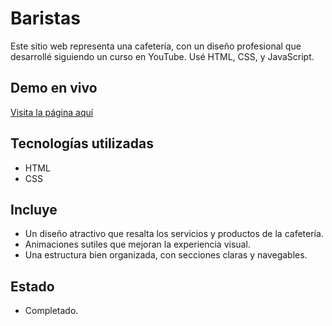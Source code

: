 # Baristas

Este sitio web representa una cafetería, con un diseño profesional que desarrollé siguiendo un curso en YouTube. Usé HTML, CSS, y JavaScript.

## Demo en vivo
[Visita la página aquí](https://emmalcruz.github.io/baristas/)

## Tecnologías utilizadas
- HTML
- CSS

## Incluye
- Un diseño atractivo que resalta los servicios y productos de la cafetería.
- Animaciones sutiles que mejoran la experiencia visual.
- Una estructura bien organizada, con secciones claras y navegables.

## Estado
- Completado.
